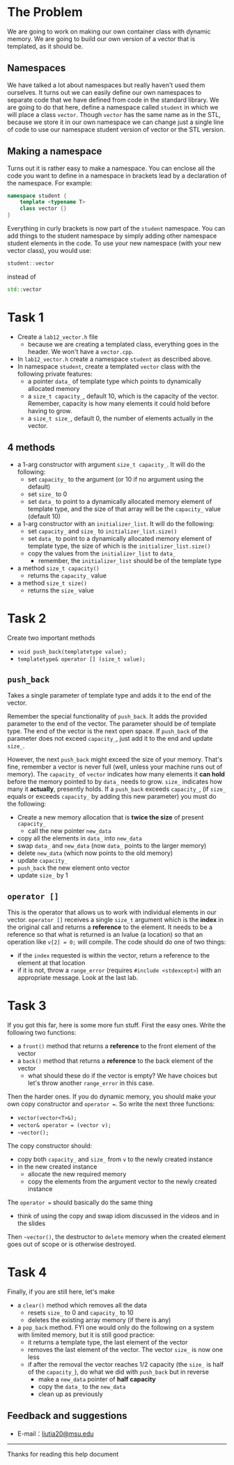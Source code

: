 # The Problem

We are going to work on making our own container class with dynamic memory. We are going to build our own version of a vector that is templated, as it should be.

## Namespaces

We have talked a lot about namespaces but really haven't used them ourselves. It turns out we can easily define our own namespaces to separate code that we have defined from code in the standard library. We are going to do that here, define a namespace called `student` in which we will place a class `vector`. Though `vector` has the same name as in the STL, because we store it in our own namespace we can change just a single line of code to use our namespace student version of vector or the STL version.

## Making a namespace

Turns out it is rather easy to make a namespace. You can enclose all the code you want to define in a namespace in brackets lead by a declaration of the namespace. For example:

```c++
namespace student {
    template <typename T>
    class vector {}
}
```

Everything in curly brackets is now part of the `student` namespace. You can add things to the student namespace by simply adding other namespace student elements in the code. To use your new namespace (with your new vector class), you would use:

```c++
student::vector
```

instead of

```c++
std::vector
```

# Task 1

- Create a `lab12_vector.h` file
  - because we are creating a templated class, everything goes in the header. We won't have a `vector.cpp`.
- In `lab12_vector.h` create a namespace `student` as described above.
- In namespace `student`, create a templated `vector` class with the following private features:
  - a pointer `data_` of template type which points to dynamically allocated memory
  - a `size_t capacity_`, default 10, which is the capacity of the vector. Remember, capacity is how many elements it could hold before having to grow.
  - a `size_t size_`, default 0, the number of elements actually in the vector.

## 4 methods

- a 1-arg constructor with argument `size_t capacity_`. It will do the following:
  - set `capacity_` to the argument (or 10 if no argument using the default)
  - set `size_` to 0
  - set `data_` to point to a dynamically allocated memory element of template type, and the size of that array will be the `capacity_` value (default 10)
- a 1-arg constructor with an `initializer_list`. It will do the following:
  - set `capacity_` and `size_` to `initializer_list.size()`
  - set `data_` to point to a dynamically allocated memory element of template type, the size of which is the `initializer_list.size()`
  - copy the values from the `initializer_list` to `data_`
    - remember, the `initializer_list` should be of the template type
- a method `size_t capacity()`
  - returns the `capacity_` value
- a method `size_t size()`
  - returns the `size_` value

# Task 2

Create two important methods

- `void push_back(templatetype value);`
- `templatetype& operator [] (size_t value);`

## `push_back`

Takes a single parameter of template type and adds it to the end of the vector.

Remember the special functionality of `push_back`. It adds the provided parameter to the end of the vector. The parameter should be of template type. The end of the vector is the next open space. If `push_back` of the parameter does not exceed `capacity_`, just add it to the end and update `size_`.

However, the next `push_back` might exceed the size of your memory. That's fine, remember a vector is never full (well, unless your machine runs out of memory). The `capacity_` of `vector` indicates how many elements it **can hold** before the memory pointed to by `data_` needs to grow. `size_` indicates how many it **actually**, presently holds. If a `push_back` exceeds `capacity_`, (if `size_` equals or exceeds `capacity_` by adding this new parameter) you must do the following:

- Create a new memory allocation that is **twice the size** of present `capacity_`
  - call the new pointer `new_data`
- copy all the elements in `data_` into `new_data`
- swap `data_` and `new_data` (now `data_` points to the larger memory)
- delete `new_data` (which now points to the old memory)
- update `capacity_`
- `push_back` the new element onto vector
- update `size_` by 1

## `operator []`

This is the operator that allows us to work with individual elements in our vector. `operator []` receives a single `size_t` argument which is the **index** in the original call and returns a **reference** to the element. It needs to be a reference so that what is returned is an lvalue (a location) so that an operation like `v[2] = 0;` will compile. The code should do one of two things:

- if the `index` requested is within the vector, return a reference to the element at that location
- if it is not, throw a `range_error` (requires `#include <stdexcept>`) with an appropriate message. Look at the last lab.

# Task 3

If you got this far, here is some more fun stuff. First the easy ones. Write the following two functions:

- a `front()` method that returns a **reference** to the front element of the vector
- a `back()` method that returns a **reference** to the back element of the vector
  - what should these do if the vector is empty? We have choices but let's throw another `range_error` in this case.

Then the harder ones. If you do dynamic memory, you should make your own copy constructor and `operator =`. So write the next three functions:

- `vector(vector<T>&);`
- `vector& operator = (vector v);`
- `~vector();`

The copy constructor should:

- copy both `capacity_` and `size_` from `v` to the newly created instance
- in the new created instance
  - allocate the new required memory
  - copy the elements from the argument vector to the newly created instance

The `operator =` should basically do the same thing

- think of using the copy and swap idiom discussed in the videos and in the slides

Then `~vector()`, the destructor to `delete` memory when the created element goes out of scope or is otherwise destroyed.

# Task 4

Finally, if you are still here, let's make

- a `clear()` method which removes all the data
  - resets `size_` to 0 and `capacity_` to 10
  - deletes the existing array memory (if there is any)
- a `pop_back` method. FYI one would only do the following on a system with limited memory, but it is still good practice:
  - it returns a template type, the last element of the vector
  - removes the last element of the vector. The vector `size_` is now one less
  - if after the removal the vector reaches 1/2 capacity (the `size_` is half of the `capacity_`), do what we did with `push_back` but in reverse
    - make a `new_data` pointer of **half capacity**
    - copy the `data_` to the `new_data`
    - clean up as previously

## Feedback and suggestions

- E-mail：<liutia20@msu.edu>

---------

Thanks for reading this help document
